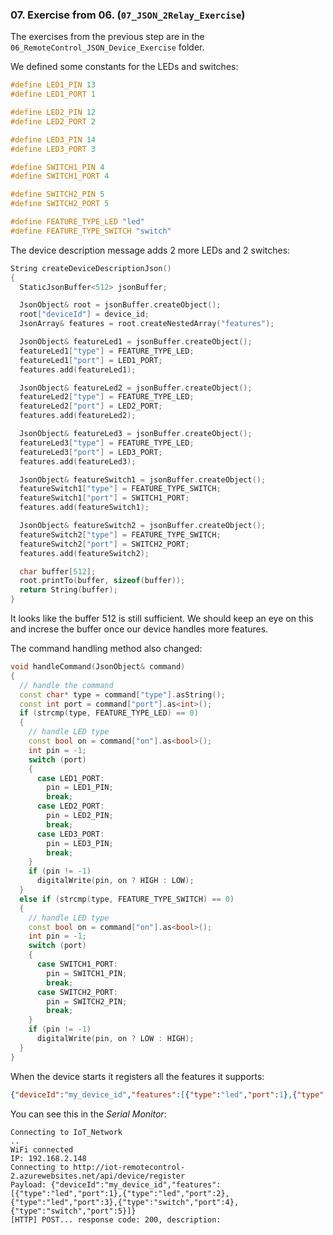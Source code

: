 ### 07. Exercise from 06. (`07_JSON_2Relay_Exercise`)

The exercises from the previous step are in the `06_RemoteControl_JSON_Device_Exercise` folder.

We defined some constants for the LEDs and switches:
```cpp
#define LED1_PIN 13
#define LED1_PORT 1

#define LED2_PIN 12
#define LED2_PORT 2

#define LED3_PIN 14
#define LED3_PORT 3

#define SWITCH1_PIN 4
#define SWITCH1_PORT 4

#define SWITCH2_PIN 5
#define SWITCH2_PORT 5

#define FEATURE_TYPE_LED "led"
#define FEATURE_TYPE_SWITCH "switch"
```

The device description message adds 2 more LEDs and 2 switches:
```cpp
String createDeviceDescriptionJson()
{
  StaticJsonBuffer<512> jsonBuffer;

  JsonObject& root = jsonBuffer.createObject();
  root["deviceId"] = device_id;
  JsonArray& features = root.createNestedArray("features");

  JsonObject& featureLed1 = jsonBuffer.createObject();
  featureLed1["type"] = FEATURE_TYPE_LED;
  featureLed1["port"] = LED1_PORT;
  features.add(featureLed1);

  JsonObject& featureLed2 = jsonBuffer.createObject();
  featureLed2["type"] = FEATURE_TYPE_LED;
  featureLed2["port"] = LED2_PORT;
  features.add(featureLed2);

  JsonObject& featureLed3 = jsonBuffer.createObject();
  featureLed3["type"] = FEATURE_TYPE_LED;
  featureLed3["port"] = LED3_PORT;
  features.add(featureLed3);

  JsonObject& featureSwitch1 = jsonBuffer.createObject();
  featureSwitch1["type"] = FEATURE_TYPE_SWITCH;
  featureSwitch1["port"] = SWITCH1_PORT;
  features.add(featureSwitch1);

  JsonObject& featureSwitch2 = jsonBuffer.createObject();
  featureSwitch2["type"] = FEATURE_TYPE_SWITCH;
  featureSwitch2["port"] = SWITCH2_PORT;
  features.add(featureSwitch2);

  char buffer[512];
  root.printTo(buffer, sizeof(buffer));
  return String(buffer);
}
```

It looks like the buffer 512 is still sufficient. We should keep an eye on this and increse the buffer once our device handles more features.

The command handling method also changed:

```cpp
void handleCommand(JsonObject& command)
{
  // handle the command
  const char* type = command["type"].asString();
  const int port = command["port"].as<int>();
  if (strcmp(type, FEATURE_TYPE_LED) == 0)
  {
    // handle LED type
    const bool on = command["on"].as<bool>();
    int pin = -1;
    switch (port)
    {
      case LED1_PORT:
        pin = LED1_PIN;
        break;
      case LED2_PORT:
        pin = LED2_PIN;
        break;
      case LED3_PORT:
        pin = LED3_PIN;
        break;
    }
    if (pin != -1)
      digitalWrite(pin, on ? HIGH : LOW);
  }
  else if (strcmp(type, FEATURE_TYPE_SWITCH) == 0)
  {
    // handle LED type
    const bool on = command["on"].as<bool>();
    int pin = -1;
    switch (port)
    {
      case SWITCH1_PORT:
        pin = SWITCH1_PIN;
        break;
      case SWITCH2_PORT:
        pin = SWITCH2_PIN;
        break;
    }
    if (pin != -1)
      digitalWrite(pin, on ? LOW : HIGH);
  }
}
```

When the device starts it registers all the features it supports:
```json
{"deviceId":"my_device_id","features":[{"type":"led","port":1},{"type":"led","port":2},{"type":"led","port":3},{"type":"switch","port":4},{"type":"switch","port":5}]}
```

You can see this in the *Serial Monitor*:
```
Connecting to IoT_Network
..
WiFi connected
IP: 192.168.2.148
Connecting to http://iot-remotecontrol-2.azurewebsites.net/api/device/register
Payload: {"deviceId":"my_device_id","features":[{"type":"led","port":1},{"type":"led","port":2},{"type":"led","port":3},{"type":"switch","port":4},{"type":"switch","port":5}]}
[HTTP] POST... response code: 200, description:
```
